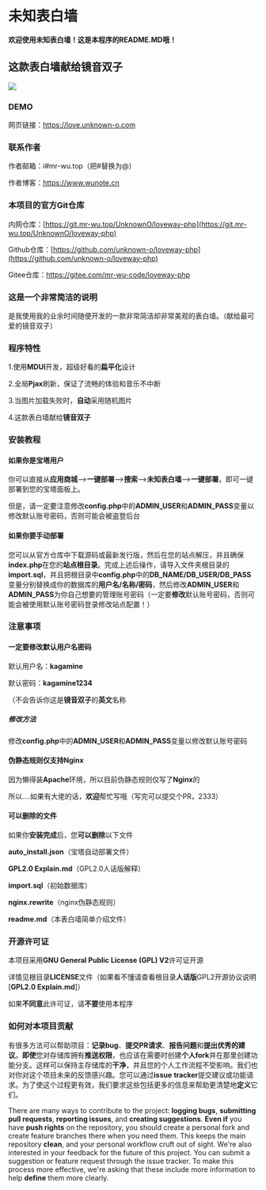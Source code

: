 # 未知表白墙

**欢迎使用未知表白墙！这是本程序的README.MD哦！**

## 这款表白墙献给镜音双子

![](https://img.llilii.cn/kagamine/p2/78688114_p0.png)

### DEMO

网页链接：https://love.unknown-o.com

### 联系作者

作者邮箱：i#mr-wu.top（把#替换为@）

作者博客：https://www.wunote.cn

### 本项目的官方Git仓库

内网仓库：[https://git.mr-wu.top/UnknownO/loveway-php](https://git.mr-wu.top/UnknownO/loveway-php)

Github仓库：[https://github.com/unknown-o/loveway-php](https://github.com/unknown-o/loveway-php)

Gitee仓库：https://gitee.com/mr-wu-code/loveway-php

### 这是一个非常简洁的说明

是我使用我的业余时间随便开发的一款非常简洁却非常美观的表白墙。（献给最可爱的镜音双子）

### 程序特性

1.使用**MDUI**开发，超级好看的**扁平化**设计

2.全局**Pjax**刷新，保证了流畅的体验和音乐不中断

3.当图片加载失败时，**自动**采用随机图片

4.这款表白墙献给**镜音双子**

### 安装教程

#### 如果你是宝塔用户

你可以直接从**应用商城**-->**一键部署**-->**搜索**-->**未知表白墙**-->**一键部署**。即可一键部署到您的宝塔面板上。

但是，请一定要注意修改**config.php**中的**ADMIN_USER**和**ADMIN_PASS**变量以修改默认账号密码，否则可能会被盗登后台

#### 如果你要手动部署

您可以从官方仓库中下载源码或最新发行版，然后在您的站点解压，并且确保**index.php**在您的**站点根目录**。完成上述后操作，请导入文件夹根目录的**import.sql**，并且把根目录中**config.php**中的**DB_NAME/DB_USER/DB_PASS**变量分别替换成你的数据库的**用户名/名称/密码**，然后修改**ADMIN_USER**和**ADMIN_PASS**为你自己想要的管理账号密码（一定要**修改**默认账号密码，否则可能会被使用默认账号密码登录修改站点配置！）

### 注意事项

#### 一定要修改默认用户名密码

默认用户名：**kagamine**

默认密码：**kagamine1234**

（不会告诉你这是**镜音双子**的**英文**名称

##### 修改方法

修改**config.php**中的**ADMIN_USER**和**ADMIN_PASS**变量以修改默认账号密码

#### 伪静态规则仅支持Nginx

因为懒得装**Apache**环境，所以目前伪静态规则仅写了**Nginx**的

所以....如果有大佬的话，**欢迎**帮忙写哦（写完可以提交个PR，2333）

#### 可以删除的文件

如果你**安装完成**后，您**可以删除**以下文件

**auto_install.json**（宝塔自动部署文件）

**GPL2.0 Explain.md**（GPL2.0人话版解释）

**import.sql**（初始数据库）

**nginx.rewrite**（nginx伪静态规则）

**readme.md**（本表白墙简单介绍文件）

### 开源许可证

本项目采用**GNU General Public License (GPL) V2**许可证开源

详情见根目录**LICENSE**文件（如果看不懂请查看根目录**人话版**GPL2开源协议说明[**GPL2.0 Explain.md**]）

如果**不同意**此许可证，请**不要**使用本程序

### 如何对本项目贡献

有很多方法可以帮助项目：**记录bug**、**提交PR请求**、**报告问题**和**提出优秀的建议**。**即使**您对存储库拥有**推送权限**，也应该在需要时创建**个人fork**并在那里创建功能分支。这样可以保持主存储库的**干净**，并且您的个人工作流程不受影响。我们也对你对这个项目未来的反馈感兴趣。您可以通过**issue** **tracker**提交建议或功能请求。为了使这个过程更有效，我们要求这些包括更多的信息来帮助更清楚地**定义**它们。

There are many ways to contribute to the project: **logging bugs**, **submitting pull requests**, **reporting issues**, and **creating suggestions**. **Even if** you have **push rights** on the repository, you should create a personal fork and create feature branches there when you need them. This keeps the main repository **clean**, and your personal workflow cruft out of sight. We're also interested in your feedback for the future of this project. You can submit a suggestion or feature request through the issue tracker. To make this process more effective, we're asking that these include more information to help **define** them more clearly.


